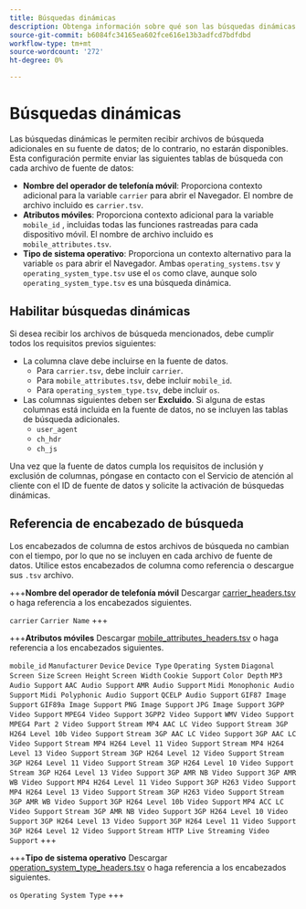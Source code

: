 ```yaml
---
title: Búsquedas dinámicas
description: Obtenga información sobre qué son las búsquedas dinámicas y cómo habilitarlas. Incluye operadores, atributos móviles y tipos de sistemas operativos.
source-git-commit: b6084fc34165ea602fce616e13b3adfcd7bdfdbd
workflow-type: tm+mt
source-wordcount: '272'
ht-degree: 0%

---
```


# Búsquedas dinámicas

Las búsquedas dinámicas le permiten recibir archivos de búsqueda adicionales en su fuente de datos; de lo contrario, no estarán disponibles. Esta configuración permite enviar las siguientes tablas de búsqueda con cada archivo de fuente de datos:

* **Nombre del operador de telefonía móvil**: Proporciona contexto adicional para la variable `carrier` para abrir el Navegador. El nombre de archivo incluido es `carrier.tsv`.
* **Atributos móviles**: Proporciona contexto adicional para la variable `mobile_id` , incluidas todas las funciones rastreadas para cada dispositivo móvil. El nombre de archivo incluido es `mobile_attributes.tsv`.
* **Tipo de sistema operativo**: Proporciona un contexto alternativo para la variable `os` para abrir el Navegador. Ambas `operating_systems.tsv` y `operating_system_type.tsv` use el `os` como clave, aunque solo `operating_system_type.tsv` es una búsqueda dinámica.

## Habilitar búsquedas dinámicas

Si desea recibir los archivos de búsqueda mencionados, debe cumplir todos los requisitos previos siguientes:

* La columna clave debe incluirse en la fuente de datos.
   * Para `carrier.tsv`, debe incluir `carrier`.
   * Para `mobile_attributes.tsv`, debe incluir `mobile_id`.
   * Para `operating_system_type.tsv`, debe incluir `os`.
* Las columnas siguientes deben ser **Excluido**. Si alguna de estas columnas está incluida en la fuente de datos, no se incluyen las tablas de búsqueda adicionales.
   * `user_agent`
   * `ch_hdr`
   * `ch_js`

Una vez que la fuente de datos cumpla los requisitos de inclusión y exclusión de columnas, póngase en contacto con el Servicio de atención al cliente con el ID de fuente de datos y solicite la activación de búsquedas dinámicas.

## Referencia de encabezado de búsqueda

Los encabezados de columna de estos archivos de búsqueda no cambian con el tiempo, por lo que no se incluyen en cada archivo de fuente de datos. Utilice estos encabezados de columna como referencia o descargue sus `.tsv` archivo.

+++**Nombre del operador de telefonía móvil**
Descargar [carrier_headers.tsv](assets/carrier_headers.tsv) o haga referencia a los encabezados siguientes.

`carrier`
`Carrier Name`
+++

+++**Atributos móviles**
Descargar [mobile_attributes_headers.tsv](assets/mobile_attributes_headers.tsv) o haga referencia a los encabezados siguientes.

`mobile_id`
`Manufacturer`
`Device`
`Device Type`
`Operating System`
`Diagonal Screen Size`
`Screen Height`
`Screen Width`
`Cookie Support`
`Color Depth`
`MP3 Audio Support`
`AAC Audio Support`
`AMR Audio Support`
`Midi Monophonic Audio Support`
`Midi Polyphonic Audio Support`
`QCELP Audio Support`
`GIF87 Image Support`
`GIF89a Image Support`
`PNG Image Support`
`JPG Image Support`
`3GPP Video Support`
`MPEG4 Video Support`
`3GPP2 Video Support`
`WMV Video Support`
`MPEG4 Part 2 Video Support`
`Stream MP4 AAC LC Video Support`
`Stream 3GP H264 Level 10b Video Support`
`Stream 3GP AAC LC Video Support`
`3GP AAC LC Video Support`
`Stream MP4 H264 Level 11 Video Support`
`Stream MP4 H264 Level 13 Video Support`
`Stream 3GP H264 Level 12 Video Support`
`Stream 3GP H264 Level 11 Video Support`
`Stream 3GP H264 Level 10 Video Support`
`Stream 3GP H264 Level 13 Video Support`
`3GP AMR NB Video Support`
`3GP AMR WB Video Support`
`MP4 H264 Level 11 Video Support`
`3GP H263 Video Support`
`MP4 H264 Level 13 Video Support`
`Stream 3GP H263 Video Support`
`Stream 3GP AMR WB Video Support`
`3GP H264 Level 10b Video Support`
`MP4 ACC LC Video Support`
`Stream 3GP AMR NB Video Support`
`3GP H264 Level 10 Video Support`
`3GP H264 Level 13 Video Support`
`3GP H264 Level 11 Video Support`
`3GP H264 Level 12 Video Support`
`Stream HTTP Live Streaming Video Support`
+++

+++**Tipo de sistema operativo**
Descargar [operation_system_type_headers.tsv](assets/operating_system_type_headers.tsv) o haga referencia a los encabezados siguientes.

`os`
`Operating System Type`
+++